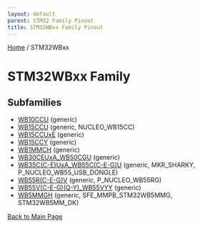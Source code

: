 ```yaml
---
layout: default
parent: STM32 Family Pinout
title: STM32WBxx Family Pinout
---
```


[Home](../index.md) / STM32WBxx

# STM32WBxx Family

## Subfamilies

- [WB10CCU](WB10CCU/pinout.md) (generic)
- [WB15CCU](WB15CCU/pinout.md) (generic, NUCLEO_WB15CC)
- [WB15CCUxE](WB15CCUxE/pinout.md) (generic)
- [WB15CCY](WB15CCY/pinout.md) (generic)
- [WB1MMCH](WB1MMCH/pinout.md) (generic)
- [WB30CEUxA_WB50CGU](WB30CEUxA_WB50CGU/pinout.md) (generic)
- [WB35C(C-E)UxA_WB55C(C-E-G)U](WB35C(C-E)UxA_WB55C(C-E-G)U/pinout.md) (generic, MKR_SHARKY, P_NUCLEO_WB55_USB_DONGLE)
- [WB55R(C-E-G)V](WB55R(C-E-G)V/pinout.md) (generic, P_NUCLEO_WB55RG)
- [WB55V(C-E-G)(Q-Y)_WB55VYY](WB55V(C-E-G)(Q-Y)_WB55VYY/pinout.md) (generic)
- [WB5MMGH](WB5MMGH/pinout.md) (generic, SFE_MMPB_STM32WB5MMG, STM32WB5MM_DK)


[Back to Main Page](../index.md)